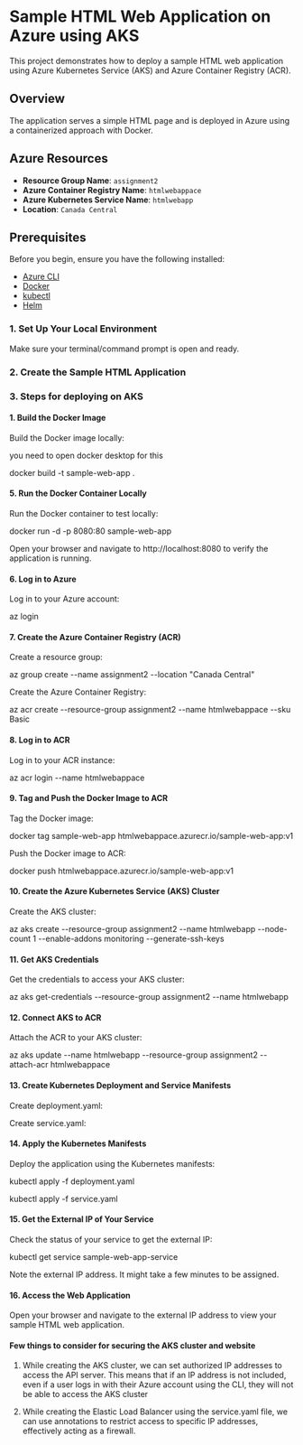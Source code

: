 # Sample HTML Web Application on Azure using AKS

This project demonstrates how to deploy a sample HTML web application using Azure Kubernetes Service (AKS) and Azure Container Registry (ACR).

## Overview

The application serves a simple HTML page and is deployed in Azure using a containerized approach with Docker.

## Azure Resources

- **Resource Group Name**: `assignment2`
- **Azure Container Registry Name**: `htmlwebappace`
- **Azure Kubernetes Service Name**: `htmlwebapp`
- **Location**: `Canada Central`

## Prerequisites

Before you begin, ensure you have the following installed:

- [Azure CLI](https://learn.microsoft.com/en-us/cli/azure/install-azure-cli)
- [Docker](https://www.docker.com/products/docker-desktop/)
- [kubectl](https://kubernetes.io/docs/tasks/tools/install-kubectl/)
- [Helm](https://helm.sh/docs/intro/install/)



### 1. Set Up Your Local Environment

Make sure your terminal/command prompt is open and ready.

### 2. Create the Sample HTML Application

### 3. Steps for deploying on AKS


####  1. Build the Docker Image
Build the Docker image locally:

you need to open docker desktop for this

docker build -t sample-web-app .

####  5. Run the Docker Container Locally
Run the Docker container to test locally:

docker run -d -p 8080:80 sample-web-app

Open your browser and navigate to http://localhost:8080 to verify the application is running.

#### 6. Log in to Azure
Log in to your Azure account:

az login

#### 7. Create the Azure Container Registry (ACR)
Create a resource group:

az group create --name assignment2 --location "Canada Central"

Create the Azure Container Registry:


az acr create --resource-group assignment2 --name htmlwebappace --sku Basic

#### 8. Log in to ACR
Log in to your ACR instance:

az acr login --name htmlwebappace


#### 9. Tag and Push the Docker Image to ACR

Tag the Docker image:

docker tag sample-web-app htmlwebappace.azurecr.io/sample-web-app:v1

Push the Docker image to ACR:

docker push htmlwebappace.azurecr.io/sample-web-app:v1

#### 10. Create the Azure Kubernetes Service (AKS) Cluster
Create the AKS cluster:

az aks create --resource-group assignment2 --name htmlwebapp --node-count 1 --enable-addons monitoring --generate-ssh-keys

#### 11. Get AKS Credentials
Get the credentials to access your AKS cluster:

az aks get-credentials --resource-group assignment2 --name htmlwebapp

#### 12. Connect AKS to ACR
Attach the ACR to your AKS cluster:


az aks update --name htmlwebapp --resource-group assignment2 --attach-acr htmlwebappace

#### 13. Create Kubernetes Deployment and Service Manifests
Create deployment.yaml:

Create service.yaml:

#### 14. Apply the Kubernetes Manifests
Deploy the application using the Kubernetes manifests:

kubectl apply -f deployment.yaml

kubectl apply -f service.yaml


#### 15. Get the External IP of Your Service
Check the status of your service to get the external IP:

kubectl get service sample-web-app-service

Note the external IP address. It might take a few minutes to be assigned.

#### 16. Access the Web Application
Open your browser and navigate to the external IP address to view your sample HTML web application.

#### Few things to consider for securing the AKS cluster and website

1. While creating the AKS cluster, we can set authorized IP addresses to access the API server. This means that if an IP address is not included, even if a user logs in with their Azure account using the CLI, they will not be able to access the AKS cluster

2. While creating the Elastic Load Balancer using the service.yaml file, we can use annotations to restrict access to specific IP addresses, effectively acting as a firewall.
